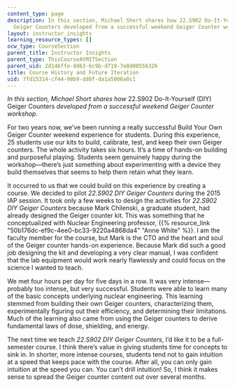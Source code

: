 ```yaml
---
content_type: page
description: In this section, Michael Short shares how 22.S902 Do-It-Yourself (DIY)
  Geiger Counters developed from a successful weekend Geiger Counter workshop.
layout: instructor_insights
learning_resource_types: []
ocw_type: CourseSection
parent_title: Instructor Insights
parent_type: ThisCourseAtMITSection
parent_uid: 2d14bffe-dd63-6c9b-d719-7e8d00556326
title: Course History and Future Iteration
uid: 7fd15314-cf44-98b9-dd0f-da1a5006a8c1
---
```

_In this section, Michael Short shares how_ 22.S902 Do-It-Yourself (DIY) Geiger Counters _developed from a successful weekend Geiger Counter workshop_.

For two years now, we’ve been running a really successful Build Your Own Geiger Counter weekend experience for students. During this experience, 25 students use our kits to build, calibrate, test, and keep their own Geiger counters. The whole activity takes six hours. It’s a time of hands-on building and purposeful playing. Students seem genuinely happy during the workshop—there’s just something about experimenting with a device they build themselves that seems to help them retain what they learn.

It occurred to us that we could build on this experience by creating a course. We decided to pilot _22.S902 DIY Geiger Counters_ during the 2015 IAP session. It took only a few weeks to design the activities for _22.S902 DIY Geiger Counters_ because Mark Chilenski, a graduate student, had already designed the Geiger counter kit. This was something that he conceptualized with Nuclear Engineering professor, {{% resource_link "50b176dc-ef9c-4ee0-bc33-9220a4868da4" "Anne White" %}}. I am the faculty member for the course, but Mark is the CTO and the heart and soul of the Geiger counter hands-on experience. Because Mark did such a good job designing the kit and developing a very clear manual, I was confident that the lab equipment would work nearly flawlessly and could focus on the science I wanted to teach.

We met four hours per day for five days in a row. It was very intense—probably too intense, but very successful. Students were able to learn many of the basic concepts underlying nuclear engineering. This learning stemmed from building their own Geiger counters, characterizing them, experimentally figuring out their efficiency, and determining their limitations. Much of the learning also came from using the Geiger counters to derive fundamental laws of dose, shielding, and energy.

The next time we teach _22.S902 DIY Geiger Counters_, I’d like it to be a full-semester course. I think there’s value in giving students time for concepts to sink in. In shorter, more intense courses, students tend not to gain intuition at a speed that keeps pace with the course. After all, you can only gain intuition at the speed you can. You can’t drill intuition! So, I think it makes sense to spread the Geiger counter content out over several months.